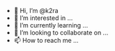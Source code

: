 - 👋 Hi, I’m @k2ra
- 👀 I’m interested in ...
- 🌱 I’m currently learning ...
- 💞️ I’m looking to collaborate on ...
- 📫 How to reach me ...

<!---
k2ra/k2ra is a ✨ special ✨ repository because its `README.md` (this file) appears on your GitHub profile.
You can click the Preview link to take a look at your changes.
--->
